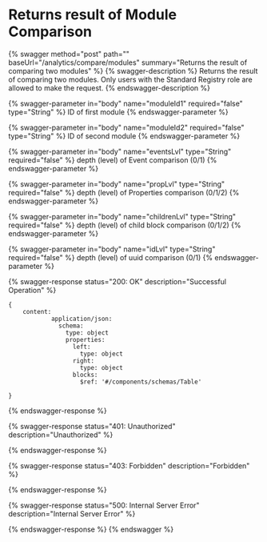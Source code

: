 # Returns result of Module Comparison

{% swagger method="post" path="" baseUrl="/analytics/compare/modules" summary="Returns the result of comparing two modules" %}
{% swagger-description %}
Returns the result of comparing two modules. Only users with the Standard Registry role are allowed to make the request.
{% endswagger-description %}

{% swagger-parameter in="body" name="moduleId1" required="false" type="String" %}
ID of first module
{% endswagger-parameter %}

{% swagger-parameter in="body" name="moduleId2" required="false" type="String" %}
ID of second module
{% endswagger-parameter %}

{% swagger-parameter in="body" name="eventsLvl" type="String" required="false" %}
depth (level) of Event comparison (0/1)
{% endswagger-parameter %}

{% swagger-parameter in="body" name="propLvl" type="String" required="false" %}
depth (level) of Properties comparison (0/1/2)
{% endswagger-parameter %}

{% swagger-parameter in="body" name="childrenLvl" type="String" required="false" %}
depth (level) of child block comparison (0/1/2)
{% endswagger-parameter %}

{% swagger-parameter in="body" name="idLvl" type="String" required="false" %}
depth (level) of uuid comparison (0/1)
{% endswagger-parameter %}

{% swagger-response status="200: OK" description="Successful Operation" %}
```
{
    content:
            application/json:
              schema:
                type: object
                properties:
                  left:
                    type: object
                  right:
                    type: object
                  blocks:
                    $ref: '#/components/schemas/Table'
                 
}
```
{% endswagger-response %}

{% swagger-response status="401: Unauthorized" description="Unauthorized" %}

{% endswagger-response %}

{% swagger-response status="403: Forbidden" description="Forbidden" %}

{% endswagger-response %}

{% swagger-response status="500: Internal Server Error" description="Internal Server Error" %}

{% endswagger-response %}
{% endswagger %}
